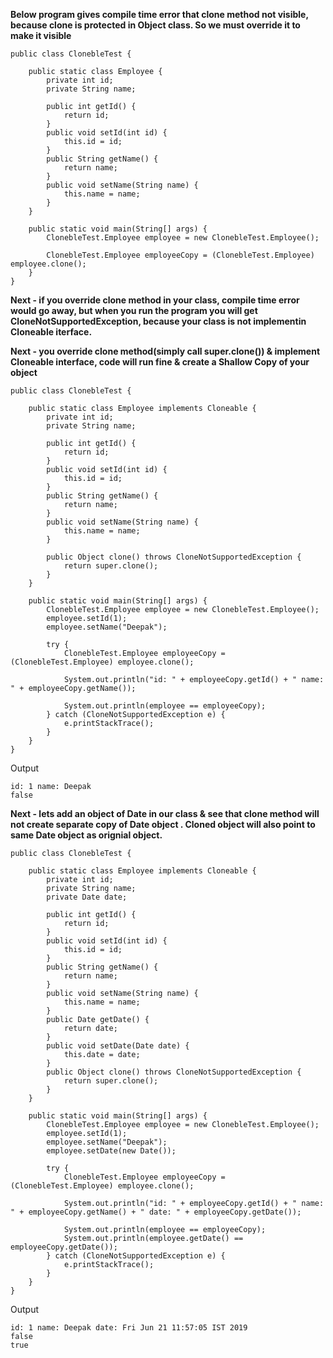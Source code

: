 **Below program gives compile time error that clone method not visible, because clone is protected in Object class.
So we must override it to make it visible**
```
public class ClonebleTest {

	public static class Employee {
		private int id;
		private String name;
		
		public int getId() {
			return id;
		}
		public void setId(int id) {
			this.id = id;
		}
		public String getName() {
			return name;
		}
		public void setName(String name) {
			this.name = name;
		}
	}
	
	public static void main(String[] args) {
		ClonebleTest.Employee employee = new ClonebleTest.Employee();
		
		ClonebleTest.Employee employeeCopy = (ClonebleTest.Employee) employee.clone(); 
	}
}
```

**Next - if you override clone method in your class, compile time error would go away, but when you run the program
you will get CloneNotSupportedException, because your class is not implementin Cloneable iterface.**

**Next - you override clone method(simply call super.clone()) & implement Cloneable interface, code will run fine &
create a Shallow Copy of your object**

```
public class ClonebleTest {

	public static class Employee implements Cloneable {
		private int id;
		private String name;
		
		public int getId() {
			return id;
		}
		public void setId(int id) {
			this.id = id;
		}
		public String getName() {
			return name;
		}
		public void setName(String name) {
			this.name = name;
		}
		
		public Object clone() throws CloneNotSupportedException {
			return super.clone();
		}
	}
	
	public static void main(String[] args) {
		ClonebleTest.Employee employee = new ClonebleTest.Employee();
		employee.setId(1);
		employee.setName("Deepak");
		
		try {
			ClonebleTest.Employee employeeCopy = (ClonebleTest.Employee) employee.clone();
			
			System.out.println("id: " + employeeCopy.getId() + " name: " + employeeCopy.getName());
			
			System.out.println(employee == employeeCopy);
		} catch (CloneNotSupportedException e) {
			e.printStackTrace();
		} 
	}
}
```

Output
```
id: 1 name: Deepak
false
```

**Next - lets add an object of Date in our class & see that clone method will not create separate copy of Date object
. Cloned object will also point to same Date object as orignial object.**

```
public class ClonebleTest {

	public static class Employee implements Cloneable {
		private int id;
		private String name;
		private Date date;
		
		public int getId() {
			return id;
		}
		public void setId(int id) {
			this.id = id;
		}
		public String getName() {
			return name;
		}
		public void setName(String name) {
			this.name = name;
		}
		public Date getDate() {
			return date;
		}
		public void setDate(Date date) {
			this.date = date;
		}
		public Object clone() throws CloneNotSupportedException {
			return super.clone();
		}
	}
	
	public static void main(String[] args) {
		ClonebleTest.Employee employee = new ClonebleTest.Employee();
		employee.setId(1);
		employee.setName("Deepak");
		employee.setDate(new Date());
		
		try {
			ClonebleTest.Employee employeeCopy = (ClonebleTest.Employee) employee.clone();
			
			System.out.println("id: " + employeeCopy.getId() + " name: " + employeeCopy.getName() + " date: " + employeeCopy.getDate());
			
			System.out.println(employee == employeeCopy);
			System.out.println(employee.getDate() == employeeCopy.getDate());
		} catch (CloneNotSupportedException e) {
			e.printStackTrace();
		} 
	}
}
```

Output
```
id: 1 name: Deepak date: Fri Jun 21 11:57:05 IST 2019
false
true
```